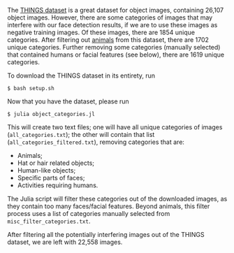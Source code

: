 The [THINGS dataset](https://osf.io/3fu6z/) is a great dataset for object images, containing 26,107 object images.  However, there are some categories of images that may interfere with our face detection results, if we are to use these images as negative training images.  Of these images, there are 1854 unique categories.  After filtering out [animals](https://gist.github.com/atduskgreg/3cf8ef48cb0d29cf151bedad81553a54) from this dataset, there are 1702 unique categories.  Further removing some categories (manually selected) that contained humans or facial features (see below), there are 1619 unique categories.

To download the THINGS dataset in its entirety, run
```shell
$ bash setup.sh
```

Now that you have the dataset, please run
```shell
$ julia object_categories.jl
```

This will create two text files; one will have all unique categories of images (`all_categories.txt`); the other will contain that list (`all_categories_filtered.txt`), removing categories that are:
  - Animals;
  - Hat or hair related objects;
  - Human-like objects;
  - Specific parts of faces;
  - Activities requiring humans.

The Julia script will filter these categories out of the downloaded images, as they contain too many faces/facial features.  Beyond animals, this filter process uses a list of categories manually selected from `misc_filter_categories.txt`.

After filtering all the potentially interfering images out of the THINGS dataset, we are left with 22,558 images.
